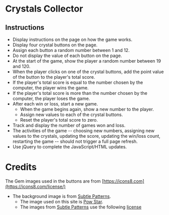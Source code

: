 # Crystals Collector

## Instructions

*   Display instructions on the page on how the game works.
*   Display four crystal buttons on the page.
*   Assign each button a random number between 1 and 12.
*   Do not display the value of each button on the page.
*   At the start of the game, show the player a random number between 19 and 120.
*   When the player clicks on one of the crystal buttons, add the point value of the button to the player's total score.
*   If the player's total score is equal to the number chosen by the computer, the player wins the game.
*   If the player's total score is more than the number chosen by the computer, the player loses the game.
*   After each win or loss, start a new game.
    -   When the game begins again, show a new number to the player.
    -   Assign new values to each of the crystal buttons.
    -   Reset the player's total score to zero.
*   Track and display the number of games won and loss.
*   The activities of the game -- choosing new numbers, assigning new values to the crystals, updating the score, updating the win/loss count, restarting the game -- should not trigger a full page refresh.
*   Use jQuery to complete the JavaScript/HTML updates.


# Credits

The Gem images used in the buttons are from [https://icons8.com](https://icons8.com/license/)

- The background image is from [Subtle Patterns](https://www.toptal.com/designers/subtlepatterns/ "Subtle Patterns").
    - The image used on this site is [Pow Star](https://www.toptal.com/designers/subtlepatterns/?s=pow_star).
    - The images from [Subtle Patterns](https://www.toptal.com/designers/subtlepatterns/ "Subtle Patterns") use the following [license](https://creativecommons.org/licenses/by-sa/3.0/ "Attribution-ShareAlike 3.0 Unported (CC BY-SA 3.0)")
